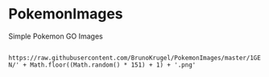 # PokemonImages
 Simple Pokemon GO Images
 
` https://raw.githubusercontent.com/BrunoKrugel/PokemonImages/master/1GEN/' + Math.floor((Math.random() * 151) + 1) + '.png'`
